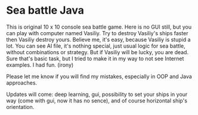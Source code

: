 # Sea battle Java
This is original 10 x 10 console sea battle game.
Here is no GUI still, but you can play with computer named Vasiliy. Try to destroy Vasiliy's ships faster then Vasiliy destroy yours.
Believe me, it's easy, because Vasiliy is stupid a lot.
You can see AI file, it's nothing special, just usual logic for sea battle, without combinations or strategy.
But if Vasiliy will be lucky, you are dead.
Sure that's basic task, but I tried to make it in my way to not see Internet examples. I had fun. (irony)

Please let me know if you will find my mistakes, especially in OOP and Java approaches.

Updates will come: deep learning, gui, possibility to set your ships in your way (come with gui, now it has no sence), and of course horizontal ship's orientation.

